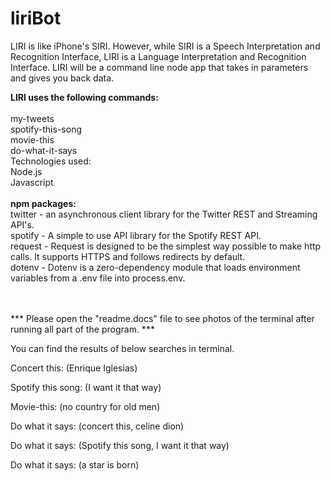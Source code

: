 # liriBot

LIRI is like iPhone's SIRI. However, while SIRI is a Speech Interpretation and Recognition Interface, LIRI is a Language Interpretation and Recognition Interface. LIRI will be a command line node app that takes in parameters and gives you back data.

<b>LIRI uses the following commands:</b><br><br>
my-tweets<br>
spotify-this-song<br>
movie-this<br>
do-what-it-says<br>
Technologies used:<br>
Node.js<br>
Javascript<br><br>
<b>npm packages:</b><br>
twitter - an asynchronous client library for the Twitter REST and Streaming API's.<br>
spotify - A simple to use API library for the Spotify REST API.<br>
request - Request is designed to be the simplest way possible to make http calls. It supports HTTPS and follows redirects by default.<br>
dotenv - Dotenv is a zero-dependency module that loads environment variables from a .env file into process.env.<br><br><br>


*** Please open the "readme.docs" file to see photos of the terminal after running all part of the program. *** 



You can find the results of below searches in terminal.

Concert this: (Enrique Iglesias)



Spotify this song: (I want it that way)



Movie-this: (no country for old men)


Do what it says: (concert this, celine dion)


Do what it says: (Spotify this song, I want it that way)


Do what it says: (a star is born)
